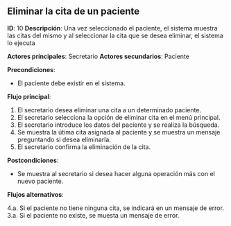 ## Eliminar la cita de un paciente

**ID**: 10
**Descripción**: Una vez seleccionado el paciente, el sistema muestra las citas del mismo y al seleccionar la cita que se desea eliminar, el sistema lo ejecuta 

**Actores principales**: Secretario
**Actores secundarios**: Paciente

**Precondiciones**:
* El paciente debe existir en el sistema.

**Flujo principal**:
1. El secretario desea eliminar una cita a un determinado paciente.
1. El secretario selecciona la opción de eliminar cita en el menú principal.
1. El secretario introduce los datos del paciente y se realiza la búsqueda.
1. Se muestra la útima cita asignada al paciente y se muestra un mensaje preguntando si desea eliminarla.
1. El secretario confirma la eliminación de la cita.

**Postcondiciones**:

* Se muestra al secretario si desea hacer alguna operación más con el nuevo paciente.

**Flujos alternativos**:

4.a. Si el paciente no tiene ninguna cita, se indicará en un mensaje de error.
3.a. Si el paciente no existe, se muesta un mensaje de error.